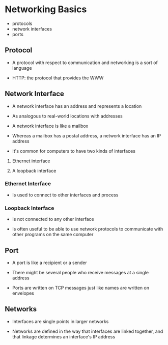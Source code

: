 # Networking Basics

- protocols
- network interfaces
- ports

## Protocol

- A protocol with respect to communication and networking is a sort of language

- HTTP: the protocol that provides the WWW

## Network Interface

- A network interface has an address and represents a location

- As analogous to real-world locations with addresses

- A network interface is like a mailbox

- Whereas a mailbox has a postal address, a network interface has an IP address

- It's common for computers to have two kinds of interfaces

1. Ethernet interface

2. A loopback interface

### Ethernet Interface

- Is used to connect to other interfaces and process

### Loopback Interface

- Is not connected to any other interface

- Is often useful to be able to use network protocols to communicate with other
  programs on the same computer

## Port

- A port is like a recipient or a sender

- There might be several people who receive messages at a single address

- Ports are written on TCP messages just like names are written on envelopes


## Networks

- Interfaces are single points in larger networks

- Networks are defined in the way that interfaces are linked together, and that
  linkage determines an interface's IP address
